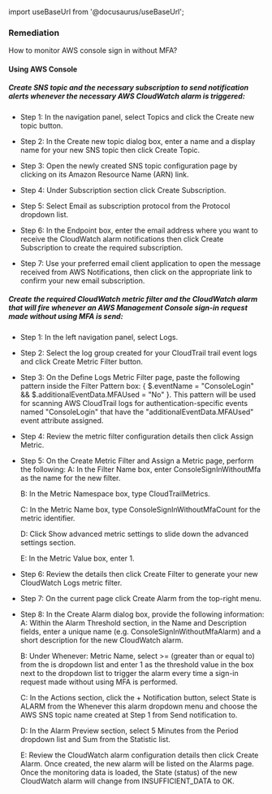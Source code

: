 import useBaseUrl from '@docusaurus/useBaseUrl';

### Remediation
How to monitor AWS console sign in without MFA?

#### Using AWS Console

##### Create SNS topic and the necessary subscription to send notification alerts whenever the necessary AWS CloudWatch alarm is triggered:
- Step 1: In the navigation panel, select Topics and click the Create new topic button.

- Step 2: In the Create new topic dialog box, enter a name and a display name for your new SNS topic then click Create Topic.

- Step 3: Open the newly created SNS topic configuration page by clicking on its Amazon Resource Name (ARN) link.

- Step 4: Under Subscription section click Create Subscription.

- Step 5: Select Email as subscription protocol from the Protocol dropdown list.

- Step 6: In the Endpoint box, enter the email address where you want to receive the CloudWatch alarm notifications then click Create Subscription to create the required subscription.

- Step 7: Use your preferred email client application to open the message received from AWS Notifications, then click on the appropriate link to confirm your new email subscription.

##### Create the required CloudWatch metric filter and the CloudWatch alarm that will fire whenever an AWS Management Console sign-in request made without using MFA is send:

- Step 1: In the left navigation panel, select Logs.

- Step 2: Select the log group created for your CloudTrail trail event logs and click Create Metric Filter button.

- Step 3: On the Define Logs Metric Filter page, paste the following pattern inside the Filter Pattern box: { $.eventName = "ConsoleLogin" && $.additionalEventData.MFAUsed = "No" }. This pattern will be used for scanning AWS CloudTrail logs for authentication-specific events named "ConsoleLogin" that have the "additionalEventData.MFAUsed" event attribute assigned.

- Step 4: Review the metric filter configuration details then click Assign Metric.

- Step 5: On the Create Metric Filter and Assign a Metric page, perform the following:
	A: In the Filter Name box, enter ConsoleSignInWithoutMfa as the name for the new filter.
	
    B: In the Metric Namespace box, type CloudTrailMetrics.
	
    C: In the Metric Name box, type ConsoleSignInWithoutMfaCount for the metric identifier.
	
    D: Click Show advanced metric settings to slide down the advanced settings section.
	
    E: In the Metric Value box, enter 1.

- Step 6: Review the details then click Create Filter to generate your new CloudWatch Logs metric filter.

- Step 7: On the current page click Create Alarm from the top-right menu.

- Step 8: In the Create Alarm dialog box, provide the following information:
	A: Within the Alarm Threshold section, in the Name and Description fields, enter a unique name (e.g. ConsoleSignInWithoutMfaAlarm) and a short description for the new CloudWatch alarm.
	
    B: Under Whenever: Metric Name, select >= (greater than or equal to) from the is dropdown list and enter 1 as the threshold value in the box next to the dropdown list to trigger the alarm every time a sign-in request made without using MFA is performed.
 	
    C: In the Actions section, click the + Notification button, select State is ALARM from the Whenever this alarm dropdown menu and choose the AWS SNS topic name created at Step 1 from Send notification to.
	
    D: In the Alarm Preview section, select 5 Minutes from the Period dropdown list and Sum from the Statistic list.
	
    E: Review the CloudWatch alarm configuration details then click Create Alarm. Once created, the new alarm will be listed on the Alarms page. Once the monitoring data is loaded, the State (status) of the new CloudWatch alarm will change from INSUFFICIENT_DATA to OK.